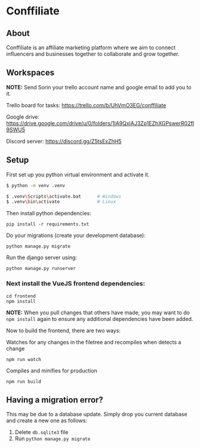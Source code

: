 # Conffiliate

## About

Conffiliate is an affiliate marketing platform where we aim to connect influencers and businesses together to 
collaborate and grow together.

## Workspaces

**NOTE:** Send Sorin your trello account name and google email to add you to it.

Trello board for tasks: https://trello.com/b/UhVmO3EG/conffiliate

Google drive: https://drive.google.com/drive/u/0/folders/1lA9QxlAJ3Zp1EZhXGPswerR02fl9SWU5

Discord server: https://discord.gg/Z5tsExZhH5

## Setup

First set up you python virtual environment and activate it.

```bash
$ python -m venv .venv

$ .venv\Scripts\activate.bat      # Windows
$ .venv\bin\activate              # Linux
```

Then install python dependencies:
```
pip install -r requirements.txt
```

Do your migrations (create your development database):
```
python manage.py migrate
```

Run the django server using:
```
python manage.py runserver
```

### Next install the VueJS frontend dependencies:

```
cd frontend
npm install
```
**NOTE:** When you pull changes that others have made, you may want to do `npm install` again to ensure any additional dependencies have been added.

Now to build the frontend, there are two ways:

Watches for any changes in the filetree and recompiles when detects a change
```
npm run watch
```

Compiles and minifies for production
```
npm run build
```

## Having a migration error?

This may be due to a database update. Simply drop you current database and create a new one as follows:
1. Delete `db.sqlite3` file
2. Run `python manage.py migrate`
